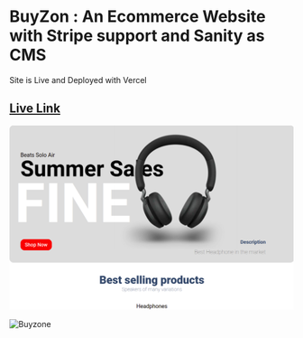 # BuyZon : An Ecommerce Website with Stripe support and Sanity as CMS

Site is Live and Deployed with Vercel

## [Live Link](https://buyzon.vercel.app/)

![Banner](/Github_Files/images/Banner.png)

![Buyzone](/Github_Files/images/Buyzon.gif)
